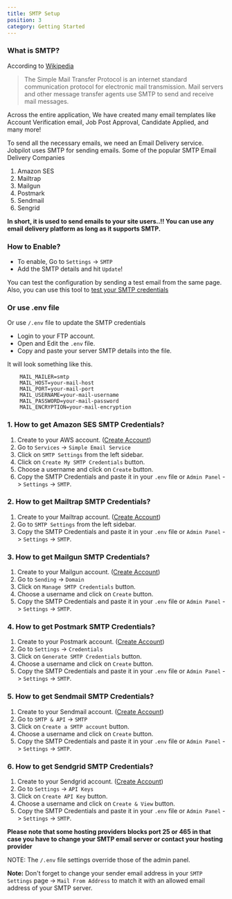 ```yaml
---
title: SMTP Setup
position: 3
category: Getting Started
---
```


### What is SMTP?

According to [Wikipedia](https://en.wikipedia.org/wiki/Simple_Mail_Transfer_Protocol)

> The Simple Mail Transfer Protocol is an internet standard communication protocol for electronic mail transmission. Mail servers and other message transfer agents use SMTP to send and receive mail messages.

Across the entire application, We have created many email templates like Account Verification email, Job Post Approval, Candidate Applied, and many more!

To send all the necessary emails, we need an Email Delivery service. Jobpilot uses SMTP for sending emails. Some of the popular SMTP Email Delivery Companies

1. Amazon SES
2. Mailtrap
3. Mailgun
4. Postmark
5. Sendmail
6. Sengrid

**In short, it is used to send emails to your site users..!! You can use any email delivery platform as long as it supports SMTP.**

### How to Enable?

- To enable, Go to `Settings` -> `SMTP`
- Add the SMTP details and hit `Update`!

You can test the configuration by sending a test email from the same page. Also, you can use this tool to <a href="https://www.gmass.co/smtp-test" target="_blank"> test your SMTP credentials </a>

### Or use .env file

Or use `/.env` file to update the SMTP credentials

- Login to your FTP account.
- Open and Edit the `.env` file.
- Copy and paste your server SMTP details into the file.

It will look something like this.

```
    MAIL_MAILER=smtp
    MAIL_HOST=your-mail-host
    MAIL_PORT=your-mail-port
    MAIL_USERNAME=your-mail-username
    MAIL_PASSWORD=your-mail-password
    MAIL_ENCRYPTION=your-mail-encryption
```

### 1. How to get Amazon SES SMTP Credentials?

1. Create to your AWS account. (<a href="https://portal.aws.amazon.com/billing/signup#/start/email">Create Account</a>)
2. Go to `Services` -> `Simple Email Service`
3. Click on `SMTP Settings` from the left sidebar.
4. Click on `Create My SMTP Credentials` button.
5. Choose a username and click on `Create` button.
6. Copy the SMTP Credentials and paste it in your `.env` file or `Admin Panel` -> `Settings` -> `SMTP`.

### 2. How to get Mailtrap SMTP Credentials?

1. Create to your Mailtrap account. (<a href="https://mailtrap.io/register/signup">Create Account</a>)
2. Go to `SMTP Settings` from the left sidebar.
3. Copy the SMTP Credentials and paste it in your `.env` file or `Admin Panel` -> `Settings` -> `SMTP`.

### 3. How to get Mailgun SMTP Credentials?

1. Create to your Mailgun account. (<a href="https://signup.mailgun.com/new/signup">Create Account</a>)
2. Go to `Sending` -> `Domain`
3. Click on `Manage SMTP Credentials` button.
4. Choose a username and click on `Create` button.
5. Copy the SMTP Credentials and paste it in your `.env` file or `Admin Panel` -> `Settings` -> `SMTP`.

### 4. How to get Postmark SMTP Credentials?

1. Create to your Postmark account. (<a href="https://account.postmarkapp.com/sign_up">Create Account</a>)
2. Go to `Settings` -> `Credentials`
3. Click on `Generate SMTP Credentials` button.
4. Choose a username and click on `Create` button.
5. Copy the SMTP Credentials and paste it in your `.env` file or `Admin Panel` -> `Settings` -> `SMTP`.

### 5. How to get Sendmail SMTP Credentials?

1. Create to your Sendmail account. (<a href="https://www.sendinblue.com/">Create Account</a>)
2. Go to `SMTP & API` -> `SMTP`
3. Click on `Create a SMTP account` button.
4. Choose a username and click on `Create` button.
5. Copy the SMTP Credentials and paste it in your `.env` file or `Admin Panel` -> `Settings` -> `SMTP`.

### 6. How to get Sendgrid SMTP Credentials?

1. Create to your Sendgrid account. (<a href="https://signup.sendgrid.com/">Create Account</a>)
2. Go to `Settings` -> `API Keys`
3. Click on `Create API Key` button.
4. Choose a username and click on `Create & View` button.
5. Copy the SMTP Credentials and paste it in your `.env` file or `Admin Panel` -> `Settings` -> `SMTP`.

**Please note that some hosting providers blocks port 25 or 465 in that case you have to change your SMTP email server or contact your hosting provider**

NOTE: The `/.env` file settings override those of the admin panel.

**Note:** Don't forget to change your sender email address in your `SMTP Settings` page -> `Mail From Address` to match it with an allowed email address of your SMTP server.

